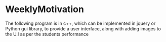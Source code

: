# WeeklyMotivation
The following program is in c++, which can be implemented in jquery or Python gui library, to provide a user interface, along with adding images to the U.I as per the students performance
